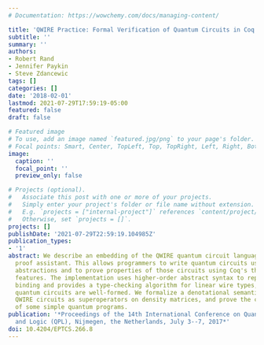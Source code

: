 ```yaml
---
# Documentation: https://wowchemy.com/docs/managing-content/

title: 'QWIRE Practice: Formal Verification of Quantum Circuits in Coq'
subtitle: ''
summary: ''
authors:
- Robert Rand
- Jennifer Paykin
- Steve Zdancewic
tags: []
categories: []
date: '2018-02-01'
lastmod: 2021-07-29T17:59:19-05:00
featured: false
draft: false

# Featured image
# To use, add an image named `featured.jpg/png` to your page's folder.
# Focal points: Smart, Center, TopLeft, Top, TopRight, Left, Right, BottomLeft, Bottom, BottomRight.
image:
  caption: ''
  focal_point: ''
  preview_only: false

# Projects (optional).
#   Associate this post with one or more of your projects.
#   Simply enter your project's folder or file name without extension.
#   E.g. `projects = ["internal-project"]` references `content/project/deep-learning/index.md`.
#   Otherwise, set `projects = []`.
projects: []
publishDate: '2021-07-29T22:59:19.104985Z'
publication_types:
- '1'
abstract: We describe an embedding of the QWIRE quantum circuit language in the Coq
  proof assistant. This allows programmers to write quantum circuits using high-level
  abstractions and to prove properties of those circuits using Coq's theorem proving
  features. The implementation uses higher-order abstract syntax to represent variable
  binding and provides a type-checking algorithm for linear wire types, ensuring that
  quantum circuits are well-formed. We formalize a denotational semantics that interprets
  QWIRE circuits as superoperators on density matrices, and prove the correctness
  of some simple quantum programs.
publication: '*Proceedings of the 14th International Conference on Quantum Physics
  and Logic (QPL), Nijmegen, the Netherlands, July 3--7, 2017*'
doi: 10.4204/EPTCS.266.8
---
```

